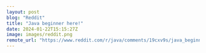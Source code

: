 ```yaml
---
layout: post
blog: "Reddit"
title: "Java beginner here!"
date: 2024-01-22T15:15:27Z
image: images/reddit.png
remote_url: "https://www.reddit.com/r/java/comments/19cxv9s/java_beginner_here/"
---
```

